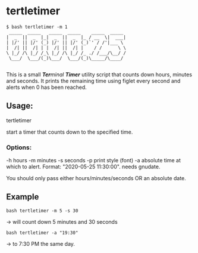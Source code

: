 # tertletimer

```
$ bash tertletimer -m 1
 _____  _____   _____  _____    _____  _____ 
|  _  ||  _  |_|  _  ||  _  |_ / __  \|  ___|
| |/' || |/' (_) |/' || |/' (_)`' / /'|___ \ 
|  /| ||  /| | |  /| ||  /| |    / /      \ \
\ |_/ /\ |_/ /_\ |_/ /\ |_/ /_ ./ /___/\__/ /
 \___/  \___/(_)\___/  \___/(_)\_____/\____/ 
                                             
```


This is a small ***Ter**minal **Timer*** utility script that counts down hours, minutes and seconds.
It prints the remaining time using figlet every second and alerts when 0 has been reached.

## Usage:
tertletimer

start a timer that counts down to the specified time.

### Options:
-h hours
-m minutes
-s seconds
-p print style (font)
-a absolute time at which to alert. Format: "2020-05-25 11:30:00". needs gnudate.

You should only pass either hours/minutes/seconds OR an absolute date.


## Example
```
bash tertletimer -m 5 -s 30
```
-> will count down 5 minutes and 30 seconds

```
bash tertletimer -a "19:30"
```
-> to 7:30 PM the same day.

